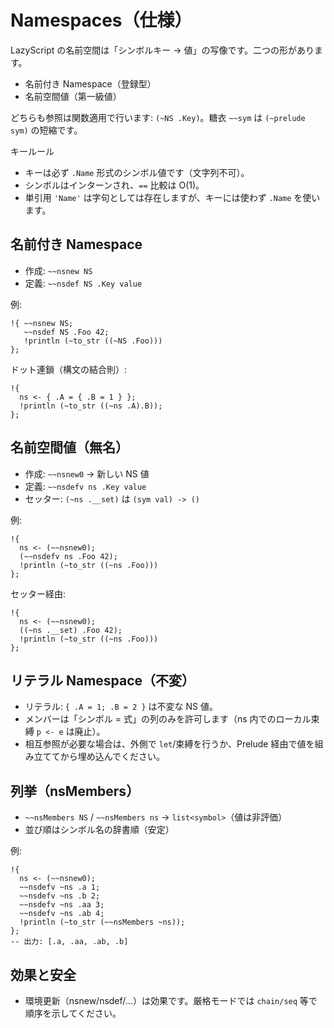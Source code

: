 # Namespaces（仕様）

LazyScript の名前空間は「シンボルキー → 値」の写像です。二つの形があります。

- 名前付き Namespace（登録型）
- 名前空間値（第一級値）

どちらも参照は関数適用で行います: `(~NS .Key)`。糖衣 `~~sym` は `(~prelude sym)` の短縮です。

キールール
- キーは必ず `.Name` 形式のシンボル値です（文字列不可）。
- シンボルはインターンされ、`==` 比較は O(1)。
- 単引用 `'Name'` は字句としては存在しますが、キーには使わず `.Name` を使います。

## 名前付き Namespace

- 作成: `~~nsnew NS`
- 定義: `~~nsdef NS .Key value`

例:

```
!{ ~~nsnew NS;
   ~~nsdef NS .Foo 42;
   !println (~to_str ((~NS .Foo)))
};
```

ドット連鎖（構文の結合則）:

```
!{
  ns <- { .A = { .B = 1 } };
  !println (~to_str ((~ns .A).B));
};
```

## 名前空間値（無名）

- 作成: `~~nsnew0` → 新しい NS 値
- 定義: `~~nsdefv ns .Key value`
- セッター: `(~ns .__set)` は `(sym val) -> ()`

例:

```
!{
  ns <- (~~nsnew0);
  (~~nsdefv ns .Foo 42);
  !println (~to_str ((~ns .Foo)))
};
```

セッター経由:

```
!{
  ns <- (~~nsnew0);
  ((~ns .__set) .Foo 42);
  !println (~to_str ((~ns .Foo)))
};
```

## リテラル Namespace（不変）

- リテラル: `{ .A = 1; .B = 2 }` は不変な NS 値。
- メンバーは「シンボル = 式」の列のみを許可します（ns 内でのローカル束縛 `p <- e` は廃止）。
- 相互参照が必要な場合は、外側で `let`/束縛を行うか、Prelude 経由で値を組み立ててから埋め込んでください。

## 列挙（nsMembers）

- `~~nsMembers NS` / `~~nsMembers ns` → `list<symbol>`（値は非評価）
- 並び順はシンボル名の辞書順（安定）

例:

```
!{
  ns <- (~~nsnew0);
  ~~nsdefv ~ns .a 1;
  ~~nsdefv ~ns .b 2;
  ~~nsdefv ~ns .aa 3;
  ~~nsdefv ~ns .ab 4;
  !println (~to_str (~~nsMembers ~ns));
};
-- 出力: [.a, .aa, .ab, .b]
```

## 効果と安全

- 環境更新（nsnew/nsdef/...）は効果です。厳格モードでは `chain/seq` 等で順序を示してください。
